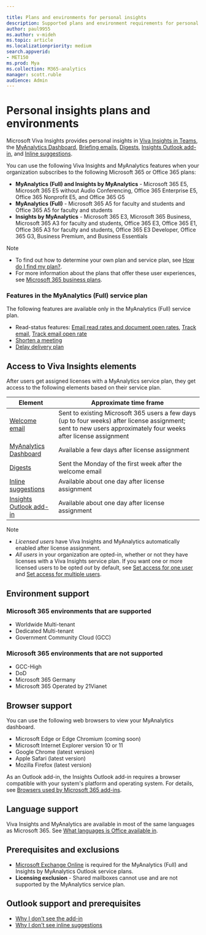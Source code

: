 ```yaml
---

title: Plans and environments for personal insights
description: Supported plans and environment requirements for personal insights in Microsoft Viva Insights and in MyAnalytics
author: paul9955
ms.author: v-mideh
ms.topic: article
ms.localizationpriority: medium 
search.appverid:
- MET150
ms.prod: Mya
ms.collection: M365-analytics
manager: scott.ruble
audience: Admin
---
```


# Personal insights plans and environments

Microsoft Viva Insights provides personal insights in [Viva Insights in Teams](../teams/viva-teams-app.md), the [MyAnalytics Dashboard](../use/dashboard-2.md), [Briefing emails](../Briefing/be-overview.md), [Digests](../use/email-digest-2.md), [Insights Outlook add-in](../use/add-in.md), and [Inline suggestions](../use/mya-notifications.md).

You can use the following Viva Insights and MyAnalytics features when your organization subscribes to the following Microsoft 365 or Office 365 plans:

* **MyAnalytics (Full) and Insights by MyAnalytics** - Microsoft 365 E5, Microsoft 365 E5 without Audio Conferencing, Office 365 Enterprise E5, Office 365 Nonprofit E5, and Office 365 G5
* **MyAnalytics (Full)** - Microsoft 365 A5 for faculty and students and Office 365 A5 for faculty and students
* **Insights by MyAnalytics** - Microsoft 365 E3, Microsoft 365 Business, Microsoft 365 A3 for faculty and students, Office 365 E3, Office 365 E1, Office 365 A3 for faculty and students, Office 365 E3 Developer, Office 365 G3, Business Premium, and Business Essentials

>[!Note]
>
>* To find out how to determine your own plan and service plan, see [How do I find my plan?](../overview/mya-faq.md#q4-how-can-i-find-out-what-my-plan-is).
>* For more information about the plans that offer these user experiences, see [Microsoft 365 business plans](https://products.office.com/business/compare-more-office-365-for-business-plans).

### Features in the MyAnalytics (Full) service plan

The following features are available only in the MyAnalytics (Full) service plan.

* Read-status features: [Email read rates and document open rates](../use/use-the-insights.md#track-email-and-document-open-rates), [Track email](../use/mya-notifications.md#track-email), [Track email open rate](../use/mya-notifications.md#track-email-open-rate)
* [Shorten a meeting](../use/mya-notifications.md#shorten-a-meeting)
* [Delay delivery plan](../use/delay-delivery.md)

## Access to Viva Insights elements

After users get assigned licenses with a MyAnalytics service plan, they get access to the following elements based on their service plan.

| Element | Approximate time frame |
| ------- | ------------------|
| [Welcome email](../use/mya-welcome-email.md) | Sent to existing Microsoft 365 users a few days (up to four weeks) after license assignment; sent to new users approximately four weeks after license assignment|
| [MyAnalytics Dashboard](../use/dashboard-2.md)  | Available a few days after license assignment |
| [Digests](../use/email-digest-2.md)  | Sent the Monday of the first week after the welcome email |
| [Inline suggestions](../use/mya-notifications.md)  | Available about one day after license assignment |
| [Insights Outlook add-in](../use/add-in.md)  | Available about one day after license assignment |

>[!Note]  
>
>* _Licensed users_ have Viva Insights and MyAnalytics automatically enabled after license assignment.
>* _All users_ in your organization are opted-in, whether or not they have licenses with a Viva Insights service plan. If you want one or more licensed users to be opted _out_ by default, see [Set access for one user](../setup/configure.md#set-access-for-one-user) and [Set access for multiple users](../setup/configure.md#set-access-for-multiple-users).

## Environment support

### Microsoft 365 environments that are supported

* Worldwide Multi-tenant
* Dedicated Multi-tenant
* Government Community Cloud (GCC)

### Microsoft 365 environments that are not supported

* GCC-High
* DoD
* Microsoft 365 Germany
* Microsoft 365 Operated by 21Vianet

<!-- *NOT* REMOVED 21 APRIL 2021! but there are changes to the Germany situation: * Microsoft 365 Germany  -->

## Browser support

You can use the following web browsers to view your MyAnalytics dashboard.

* Microsoft Edge or Edge Chromium (coming soon)
* Microsoft Internet Explorer version 10 or 11
* Google Chrome (latest version)
* Apple Safari (latest version)
* Mozilla Firefox (latest version)

As an Outlook add-in, the Insights Outlook add-in requires a browser compatible with your system's platform and operating system. For details, see [Browsers used by Microsoft 365 add-ins](/office/dev/add-ins/concepts/browsers-used-by-office-web-add-ins).

## Language support

Viva Insights and MyAnalytics are available in most of the same languages as Microsoft 365. See [What languages is Office available in](https://support.office.com/en-ie/article/what-languages-is-office-available-in-26d30382-9fba-45dd-bf55-02ab03e2a7ec).

## Prerequisites and exclusions

* [Microsoft Exchange Online](/office365/servicedescriptions/exchange-online-service-description/exchange-online-service-description) is required for the MyAnalytics (Full) and Insights by MyAnalytics Outlook service plans.
* **Licensing exclusion** - Shared mailboxes cannot use and are not supported by the MyAnalytics service plan.

## Outlook support and prerequisites

* [Why I don't see the add-in](../use/add-in.md#why-i-do-not-see-the-add-in)
* [Why I don't see inline suggestions](../use/mya-notifications.md#why-i-do-not-see-inline-suggestions)
